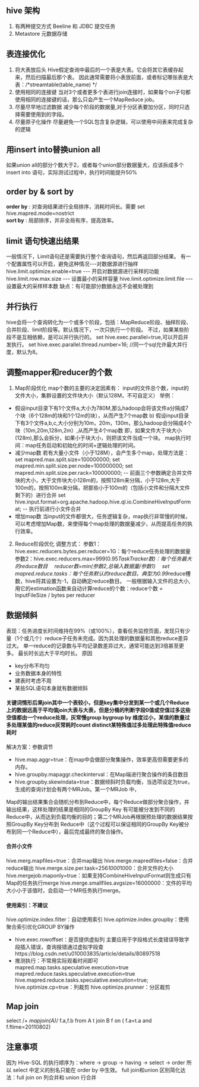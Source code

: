 ## hive 架构
1. 有两种提交方式 Beeline 和 JDBC 提交任务
2. Metastore 元数据存储

## 表连接优化
1. 将大表放后头
Hive假定查询中最后的一个表是大表。它会将其它表缓存起来，然后扫描最后那个表。
因此通常需要将小表放前面，或者标记哪张表是大表：/*streamtable(table_name) */
2. 使用相同的连接键
当对3个或者更多个表进行join连接时，如果每个on子句都使用相同的连接键的话，那么只会产生一个MapReduce job。
3. 尽量尽早地过滤数据
减少每个阶段的数据量,对于分区表要加分区，同时只选择需要使用到的字段。
4. 尽量原子化操作
尽量避免一个SQL包含复杂逻辑，可以使用中间表来完成复杂的逻辑

## 用insert into替换union all
如果union all的部分个数大于2，或者每个union部分数据量大，应该拆成多个insert into 语句，实际测试过程中，执行时间能提升50%
## order by & sort by
**order by** : 对查询结果进行全局排序，消耗时间长。需要 set hive.mapred.mode=nostrict  
**sort by** : 局部排序，并非全局有序，提高效率。

## limit 语句快速出结果
一般情况下，Limit语句还是需要执行整个查询语句，然后再返回部分结果。
有一个配置属性可以开启，避免这种情况---对数据源进行抽样
hive.limit.optimize.enable=true --- 开启对数据源进行采样的功能
hive.limit.row.max.size --- 设置最小的采样容量
hive.limit.optimize.limit.file --- 设置最大的采样样本数
缺点：有可能部分数据永远不会被处理到
## 并行执行
hive会将一个查询转化为一个或多个阶段，包括：MapReduce阶段、抽样阶段、合并阶段、limit阶段等。默认情况下，一次只执行一个阶段。 不过，如果某些阶段不是互相依赖，是可以并行执行的。
set hive.exec.parallel=true,可以开启并发执行。
set hive.exec.parallel.thread.number=16; //同一个sql允许最大并行度，默认为8。

## 调整mapper和reducer的个数
1. Map阶段优化
map个数的主要的决定因素有： input的文件总个数，input的文件大小，集群设置的文件块大小（默认128M，不可自定义）
举例：
- 假设input目录下有1个文件a,大小为780M,那么hadoop会将该文件a分隔成7个块（6个128m的块和1个12m的块），从而产生7个map数
b) 假设input目录下有3个文件a,b,c,大小分别为10m，20m，130m，那么hadoop会分隔成4个块（10m,20m,128m,2m）,从而产生4个map数
即，如果文件大于块大小(128m),那么会拆分，如果小于块大小，则把该文件当成一个块。
map执行时间：map任务启动和初始化的时间+逻辑处理的时间。
- 减少map数
若有大量小文件（小于128M），会产生多个map，处理方法是：
set mapred.max.split.size=100000000; 
set mapred.min.split.size.per.node=100000000; 
set mapred.min.split.size.per.rack=100000000;
-- 前面三个参数确定合并文件块的大小，大于文件块大小128m的，按照128m来分隔，小于128m,大于100m的，按照100m来分隔，把那些小于100m的（包括小文件和分隔大文件剩下的）进行合并
set hive.input.format=org.apache.hadoop.hive.ql.io.CombineHiveInputFormat; -- 执行前进行小文件合并
- 增加map数
当input的文件都很大，任务逻辑复杂，map执行非常慢的时候，可以考虑增加Map数，来使得每个map处理的数据量减少，从而提高任务的执行效率。
2. Reduce阶段优化
调整方式：
参数1：hive.exec.reducers.bytes.per.reducer=1G：每个reduce任务处理的数据量
参数2：hive.exec.reducers.max=999(0.95*TaskTracker数)：每个任务最大的reduce数目
　reducer数=min(参数2,总输入数据量/参数1)
　set mapred.reduce.tasks：每个任务默认的reduce数目。典型为0.99*reduce槽数，hive将其设置为-1，自动确定reduce数目。
一般根据输入文件的总大小,用它的estimation函数来自动计算reduce的个数：reduce个数 = InputFileSize / bytes per reducer

## 数据倾斜
表现：任务进度长时间维持在99%（或100%），查看任务监控页面，发现只有少量（1个或几个）reduce子任务未完成。因为其处理的数据量和其他reduce差异过大。
单一reduce的记录数与平均记录数差异过大，通常可能达到3倍甚至更多。 最长时长远大于平均时长。
原因
- key分布不均匀
- 业务数据本身的特性
- 建表时考虑不周
- 某些SQL语句本身就有数据倾斜  


#### 关键词情形后果join其中一个表较小，但是key集中分发到某一个或几个Reduce上的数据远高于平均值join大表与大表，但是分桶的判断字段0值或空值过多这些空值都由一个reduce处理，灰常慢group bygroup by 维度过小，某值的数量过多处理某值的reduce灰常耗时count distinct某特殊值过多处理此特殊值reduce耗时
解决方案：参数调节
- hive.map.aggr=true：在map中会做部分聚集操作，效率更高但需要更多的内存。
- hive.groupby.mapaggr.checkinterval：在Map端进行聚合操作的条目数目
- hive.groupby.skewindata=true：数据倾斜时负载均衡，当选项设定为true，生成的查询计划会有两个MRJob。第一个MRJob 中，

Map的输出结果集合会随机分布到Reduce中，每个Reduce做部分聚合操作，并输出结果，这样处理的结果是相同的GroupBy Key
有可能被分发到不同的Reduce中，从而达到负载均衡的目的；第二个MRJob再根据预处理的数据结果按照GroupBy Key分布到
Reduce中（这个过程可以保证相同的GroupBy Key被分布到同一个Reduce中），最后完成最终的聚合操作。

#### 合并小文件
hive.merg.mapfiles=true：合并map输出
hive.merge.mapredfiles=false：合并reduce输出
hive.merge.size.per.task=256*1000*1000：合并文件的大小
hive.mergejob.maponly=true：如果支持CombineHiveInputFormat则生成只有Map的任务执行merge
hive.merge.smallfiles.avgsize=16000000：文件的平均大小小于该值时，会启动一个MR任务执行merge。

#### 使用索引：不建议
hive.optimize.index.filter：自动使用索引
hive.optimize.index.groupby：使用聚合索引优化GROUP BY操作
- hive.exec.rowoffset：是否提供虚拟列 主要应用于字段格式长度错误导致字段插入错误，查询报错通过虚拟字段查https://blog.csdn.net/u010003835/article/details/80897518
- 推测执行：不常用实际观看时间即可
mapred.map.tasks.speculative.execution=true
mapred.reduce.tasks.speculative.execution=true
hive.mapred.reduce.tasks.speculative.execution=true;
hive.optimize.cp=true：列裁剪
hive.optimize.prunner：分区裁剪
## Map join
select /*+ mapjoin(A)*/ f.a,f.b from A t join B f  on ( f.a=t.a and f.ftime=20110802) 
## 注意事项
因为 Hive-SQL 的执行顺序为：where -> group -> having -> select -> order 所以 select 中定义的别名只能在 order by 中生效。
full join和union 区别简化达法：full join on 列合并和 union 行合并